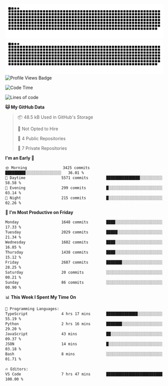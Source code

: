 <img src="https://github.com/nielsbaggerman/nielsbaggerman/blob/output/github-contribution-grid-snake.svg#gh-light-mode-only" alt="GitHub Snake Light">
<img src="https://github.com/nielsbaggerman/nielsbaggerman/blob/output/github-contribution-grid-snake-dark.svg#gh-dark-mode-only" alt="GitHub Snake Dark">
<img src="https://komarev.com/ghpvc/?username=nielsbaggerman&amp;label=Profile+Views" alt="Profile Views Badge" />

<!--START_SECTION:waka-->
![Code Time](http://img.shields.io/badge/Code%20Time-2%2C333%20hrs%2057%20mins-blue)

![Lines of code](https://img.shields.io/badge/From%20Hello%20World%20I%27ve%20Written-11.0%20million%20lines%20of%20code-blue)

**🐱 My GitHub Data** 

> 📦 48.5 kB Used in GitHub's Storage 
 > 
> 🚫 Not Opted to Hire
 > 
> 📜 4 Public Repositories 
 > 
> 🔑 7 Private Repositories 
 > 
**I'm an Early 🐤** 

```text
🌞 Morning                3425 commits        █████████░░░░░░░░░░░░░░░░   36.01 % 
🌆 Daytime                5571 commits        ███████████████░░░░░░░░░░   58.58 % 
🌃 Evening                299 commits         █░░░░░░░░░░░░░░░░░░░░░░░░   03.14 % 
🌙 Night                  215 commits         █░░░░░░░░░░░░░░░░░░░░░░░░   02.26 % 
```
📅 **I'm Most Productive on Friday** 

```text
Monday                   1648 commits        ████░░░░░░░░░░░░░░░░░░░░░   17.33 % 
Tuesday                  2029 commits        █████░░░░░░░░░░░░░░░░░░░░   21.34 % 
Wednesday                1602 commits        ████░░░░░░░░░░░░░░░░░░░░░   16.85 % 
Thursday                 1438 commits        ████░░░░░░░░░░░░░░░░░░░░░   15.12 % 
Friday                   2687 commits        ███████░░░░░░░░░░░░░░░░░░   28.25 % 
Saturday                 20 commits          ░░░░░░░░░░░░░░░░░░░░░░░░░   00.21 % 
Sunday                   86 commits          ░░░░░░░░░░░░░░░░░░░░░░░░░   00.90 % 
```


📊 **This Week I Spent My Time On** 

```text
💬 Programming Languages: 
TypeScript               4 hrs 17 mins       ██████████████░░░░░░░░░░░   55.19 % 
Python                   2 hrs 16 mins       ███████░░░░░░░░░░░░░░░░░░   29.20 % 
JavaScript               43 mins             ██░░░░░░░░░░░░░░░░░░░░░░░   09.37 % 
JSON                     14 mins             █░░░░░░░░░░░░░░░░░░░░░░░░   03.18 % 
Bash                     8 mins              ░░░░░░░░░░░░░░░░░░░░░░░░░   01.71 % 

🔥 Editors: 
VS Code                  7 hrs 47 mins       █████████████████████████   100.00 % 
```


<!--END_SECTION:waka-->
